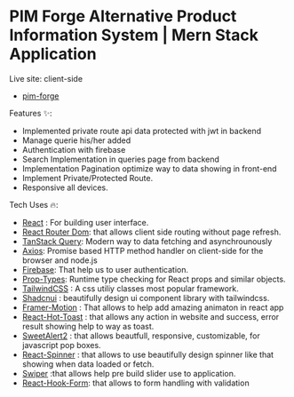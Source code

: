 # PIM Forge Alternative Product Information System | Mern Stack Application

Live site: client-side

- [pim-forge](https://pim-forge-client-side.vercel.app/)

Features ✨:

<ul>
    <li>Implemented private route api data protected with jwt in backend</li>
    <li>Manage querie his/her added</li>
    <li>Authentication with firebase</li>
    <li>Search Implementation in queries page from backend</li>
    <li>Implementation Pagination optimize way to data showing in front-end</li>
    <li>Implement Private/Protected Route.</li>
    <li>Responsive all devices.</li>
</ul>

Tech Uses 🔥:

- [React](https://react.dev/) : For building user interface.
- [React Router Dom](https://reactrouter.com/en/main): that allows client side routing without page refresh.
- [TanStack Query](https://tanstack.com/query/latest): Modern way to data fetching and asynchrounously
- [Axios](https://axios-http.com/docs/intro): Promise based HTTP method handler on client-side for the browser and node.js
- [Firebase](https://firebase.google.com/): That help us to user authentication.
- [Prop-Types](https://www.npmjs.com/package/prop-types): Runtime type checking for React props and similar objects.
- [TailwindCSS](https://tailwindcss.com/) : A css utiliy classes most popular framework.
- [Shadcnui](https://tailwindcss.com/) : beautifully design ui component library with tailwindcss.
- [Framer-Motion](https://www.framer.com/motion/introduction/) : That allows to help add amazing animaton in react app
- [React-Hot-Toast](https://react-hot-toast.com/) : that allows any action in website and success, error result showing help to way as toast.
- [SweetAlert2](https://sweetalert2.github.io/) : that allows beautfull, responsive, customizable, for javascript pop boxes.
- [React-Spinner](https://www.npmjs.com/package/react-spinners) : that allows to use beautifully design spinner like that showing when data loaded or fetch.
- [Swiper](https://swiperjs.com/) :that allows help pre build slider use to application.
- [React-Hook-Form](https://react-hook-form.com/): that allows to form handling with validation
